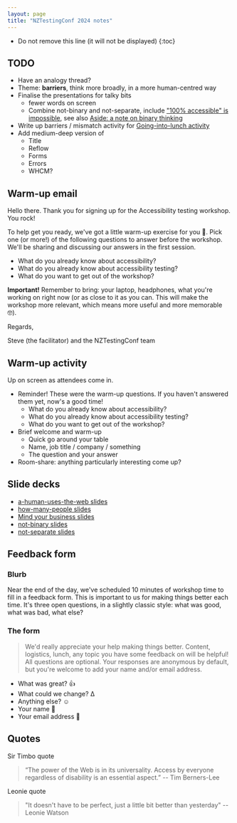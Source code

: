 ```yaml
---
layout: page
title: "NZTestingConf 2024 notes"
---
```


* Do not remove this line (it will not be displayed)
{:toc}

## TODO

- Have an analogy thread?
- Theme: **barriers**, think more broadly, in a more human-centred way
- Finalise the presentations for talky bits
    - fewer words on screen
    - Combine not-binary and not-separate, include ["100% accessible" is impossible](/2022/09/21/100-percent-accessible-is-impossible/), see also [Aside: a note on binary thinking](/2024/02/20/knowing-when-to-quit-an-audit/#aside-a-note-on-binary-thinking)
- Write up barriers / mismatch activity for [Going-into-lunch activity](#going-into-lunch-activity)
- Add medium-deep version of
    - Title
    - Reflow
    - Forms
    - Errors
    - WHCM?

## Warm-up email

Hello there. Thank you for signing up for the Accessibility testing workshop. You rock!

To help get you ready, we've got a little warm-up exercise for you 💪. Pick one (or more!) of the following questions to answer before the workshop. We'll be sharing and discussing our answers in the first session.

- What do you already know about accessibility?
- What do you already know about accessibility testing?
- What do you want to get out of the workshop?

**Important!** Remember to bring: your laptop, headphones, what you're working on right now (or as close to it as you can. This will make the workshop more relevant, which means more useful and more memorable 🤓). 

Regards,

Steve (the facilitator) and the NZTestingConf team

## Warm-up activity

Up on screen as attendees come in.

- Reminder! These were the warm-up questions. If you haven't answered them yet, now's a good time!
    - What do you already know about accessibility?
    - What do you already know about accessibility testing?
    - What do you want to get out of the workshop?
- Brief welcome and warm-up
    - Quick go around your table
    - Name, job title / company / something
    - The question and your answer
- Room-share: anything particularly interesting come up?

## Slide decks

- [a-human-uses-the-web slides](../a-human-uses-the-web.pdf)
- [how-many-people slides](../how-many-people.pdf)
- [Mind your business slides](../mind-your-business.pdf)
- [not-binary slides](../not-binary.pdf)
- [not-separate slides](../not-separate.pdf)

## Feedback form

### Blurb

Near the end of the day, we've scheduled 10 minutes of workshop time to fill in a feedback form. This is important to us for making things better each time. It's three open questions, in a slightly classic style: what was good, what was bad, what else?

### The form

> We'd really appreciate your help making things better. Content, logistics, lunch, any topic you have some feedback on will be helpful!
> All questions are optional. Your responses are anonymous by default, but you're welcome to add your name and/or email address.

- What was great? 👍
- What could we change? Δ
- Anything else? ☺️
- Your name 📛
- Your email address 📧

## Quotes

Sir Timbo quote

> “The power of the Web is in its universality. Access by everyone regardless of disability is an essential aspect.” -- Tim Berners-Lee

Leonie quote

 > "It doesn't have to be perfect, just a little bit better than yesterday" -- Leonie Watson